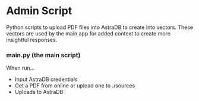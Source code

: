 # Admin Script

Python scripts to upload PDF files into AstraDB to create into vectors. These vectors are used by the main app for added context to create more insightful responses.

### main.py (the main script)

When run...

- Input AstraDB credentials
- Get a PDF from online or upload one to ./sources
- Uploads to AstraDB 
